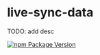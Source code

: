 # live-sync-data

TODO: add desc

[![npm Package Version](https://img.shields.io/npm/v/live-sync-data.svg?maxAge=3600)](https://www.npmjs.com/package/live-sync-data)
